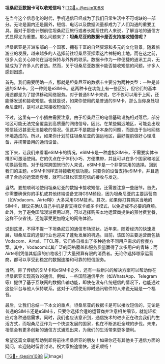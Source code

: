 **坦桑尼亚数据卡可以收短信吗？**[[TG💪+ @esim1088](https://t.me/s/esim1088)]

在当今这个信息化的时代，手机通信已经成为了我们日常生活中不可或缺的一部分。无论是国内还是国外，短信、电话以及数据流量都成为了人们沟通的重要工具。而对于那些计划前往坦桑尼亚旅行或者长期居住的人来说，了解当地的通信方式显得尤为重要。那么问题来了：**坦桑尼亚的数据卡是否支持接收短信呢？**

坦桑尼亚是非洲东部的一个国家，拥有丰富的自然资源和多元的文化背景。随着旅游业的发展，越来越多的人选择前往坦桑尼亚探索这片神秘的土地。而在这之前，很多人会关心如何在当地保持与外界的联系。数据卡作为一种便捷的通讯工具，无疑成为了许多人的首选。然而，关于坦桑尼亚数据卡能否接收短信的问题，许多人感到困惑。

首先，我们需要明确一点，那就是坦桑尼亚的数据卡主要分为两种类型：一种是普通的SIM卡，另一种则是eSIM卡。这两种卡在功能上有一些区别，但它们的基本用途都是为了提供移动网络服务。对于普通SIM卡来说，它不仅可以用于上网，还能够发送和接收短信。也就是说，如果你使用的是普通的SIM卡，那么当你身处坦桑尼亚时，是可以正常接收短信的。

不过，这里有一个小插曲需要注意。由于坦桑尼亚的电信基础设施相对落后，部分地区可能无法完全覆盖到高质量的网络信号。因此，在某些偏远地区，可能会出现短信延迟甚至无法接收的情况。但这并不是数据卡本身的问题，而是由于当地网络环境造成的。所以，如果你计划前往坦桑尼亚的偏远地区，最好提前做好心理准备，并携带备用的通讯设备。

接下来，让我们来看看eSIM卡的情况。eSIM卡是一种虚拟SIM卡，不需要实体卡槽即可激活使用。它的优点在于体积小巧、方便携带，并且可以在多个国家和地区切换运营商。对于经常跨国旅行的人来说，eSIM卡是一个非常实用的选择。回到我们的主题，eSIM卡同样支持接收短信功能。只要你的设备支持eSIM卡，并且选择了合适的运营商套餐，就可以轻松实现短信的接收与发送。

当然，要想顺利地使用坦桑尼亚的数据卡接收短信，还需要注意一些细节。首先，你需要确保你的手机或其他终端设备支持GSM频段，因为坦桑尼亚的主要运营商（如Vodacom、Airtel等）大多采用GSM技术。其次，如果你打算购买当地的SIM卡，建议先确认自己手机是否支持双卡或多卡模式，以免造成不必要的麻烦。此外，为了避免国际漫游费用过高，可以选择购买本地运营商提供的预付费套餐，这样不仅省钱，还能享受更加稳定的网络体验。

说到这里，不得不提一下坦桑尼亚的通信市场现状。近年来，随着经济的快速发展，坦桑尼亚的通信行业也迎来了蓬勃发展的机遇。目前，该国的主要运营商包括Vodacom、Airtel、TTCL等，它们各自推出了多种适合不同用户需求的套餐方案。其中，Vodacom以其广泛的网络覆盖和服务质量赢得了众多用户的青睐；而Airtel则凭借其低廉的价格吸引了大量预算有限的消费者。无论你选择哪家运营商，都可以享受到稳定的数据连接和可靠的短信服务。

当然，除了传统的SIM卡和eSIM卡之外，还有一些新兴的解决方案可以帮助你在坦桑尼亚实现高效的通信。例如，一些国际通信平台（如WhatsApp、Telegram等）提供了基于互联网的数据传输功能，即使在没有传统短信的情况下，也能通过这些平台与他人保持联系。这对于习惯使用即时通讯软件的人来说无疑是一个福音。

最后，让我们总结一下本文的重点。坦桑尼亚的数据卡是可以接收短信的，无论是普通的SIM卡还是eSIM卡，只要你选择合适的运营商并注意相关细节，就能轻松应对各种通信需求。同时，我们也应该意识到，通信技术的进步正在改变我们的生活方式，而坦桑尼亚作为一个快速发展的国家，也在不断追赶全球的步伐。未来，相信会有更多创新的通信方式涌现出来，为我们的生活带来更多便利。

希望这篇文章能帮助到即将前往坦桑尼亚的朋友！如果你还有其他关于通信方面的疑问，欢迎随时留言讨论。祝大家旅途愉快，通讯顺畅！

[[TG💪+ @esim1088](https://t.me/s/esim1088) ![Image](https://i.postimg.cc/4NQfJmqS/Snipaste-2025-05-13-00-14-12.png)]
